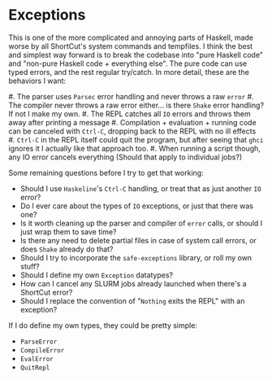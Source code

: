 Exceptions
==========

This is one of the more complicated and annoying parts of Haskell, made worse
by all ShortCut's system commands and tempfiles. I think the best and simplest
way forward is to break the codebase into "pure Haskell code" and "non-pure
Haskell code + everything else". The pure code can use typed errors, and the
rest regular try/catch. In more detail, these are the behaviors I want:

#. The parser uses `Parsec` error handling and never throws a raw `error`
#. The compiler never throws a raw error either... is there `Shake` error handling?
   If not I make my own.
#. The REPL catches all `IO` errors and throws them away after printing a message
#. Compilation + evaluation + running code can be canceled with `Ctrl-C`,
   dropping back to the REPL with no ill effects
#. `Ctrl-C` in the REPL itself could quit the program, but after seeing that `ghci`
   ignores it I actually like that approach too.
#. When running a script though, any IO error cancels everything
   (Should that apply to individual jobs?)

Some remaining questions before I try to get that working:

* Should I use `Haskeline`'s `Ctrl-C` handling, or treat that as just another `IO` error?
* Do I ever care about the types of `IO` exceptions, or just that there was one?
* Is it worth cleaning up the parser and compiler of `error` calls, or should
  I just wrap them to save time?
* Is there any need to delete partial files in case of system call errors,
  or does `Shake` already do that?
* Should I try to incorporate the `safe-exceptions` library, or roll my own stuff?
* Should I define my own `Exception` datatypes?
* How can I cancel any SLURM jobs already launched when there's a ShortCut error?
* Should I replace the convention of "`Nothing` exits the REPL" with an exception?

If I do define my own types, they could be pretty simple:

* `ParseError`
* `CompileError`
* `EvalError`
* `QuitRepl`
